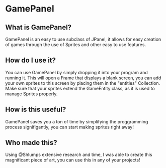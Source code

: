 # GamePanel
## What is GamePanel?
GamePanel is an easy to use subclass of JPanel, it allows for easy creation of games through the use of Sprites and other easy to use features.
## How do I use it?
You can use GamePanel by simply dropping it into your program and running it. This will open a Frame that displays a blank screen, you can add your own sprites to this screen by placing them in the "entities" Collection. Make sure that your sprites extend the GameEntity class, as it is used to manage Sprites properly.
## How is this useful?
GamePanel saves you a ton of time by simplifying the proggramming process signifigantly, you can start making sprites right away!
## Who made this?
Using @Shlumps extensive research and time, I was able to create this magnificant piece of art, you can use this in any of your projects!
